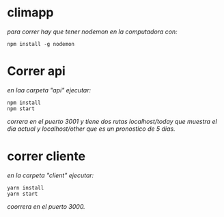 # climapp

_para correr hay que tener nodemon en la computadora con:_

```
npm install -g nodemon
```

# Correr api

_en laa carpeta "api" ejecutar:_
```
npm install
npm start
```

_correra en el puerto 3001 y tiene dos rutas localhost/today que muestra el dia actual y localhost/other que es un pronostico de 5 dias._

# correr cliente

_en la carpeta "client" ejecutar:_

```
yarn install
yarn start
```

_coorrera en el puerto 3000._

